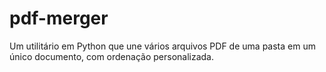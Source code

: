# pdf-merger
Um utilitário em Python que une vários arquivos PDF de uma pasta em um único documento, com ordenação personalizada.
